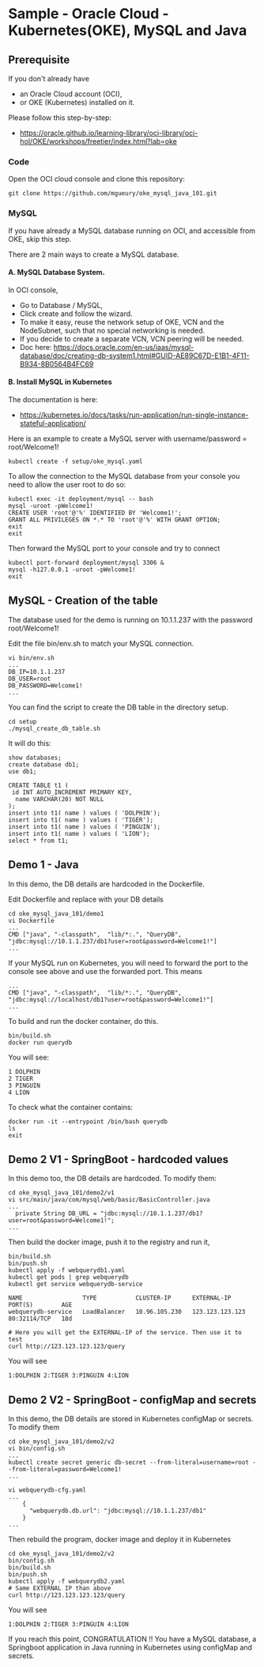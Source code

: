 # Sample - Oracle Cloud - Kubernetes(OKE), MySQL and Java

## Prerequisite 

If you don't already have 
- an Oracle Cloud account (OCI), 
- or OKE (Kubernetes) installed on it. 

Please follow this step-by-step:
- https://oracle.github.io/learning-library/oci-library/oci-hol/OKE/workshops/freetier/index.html?lab=oke

### Code

Open the OCI cloud console and clone this repository:

```
git clone https://github.com/mgueury/oke_mysql_java_101.git
```

### MySQL
If you have already a MySQL database running on OCI, and accessible from OKE, skip this step.

There are 2 main ways to create a MySQL database.

#### A. MySQL Database System. 
In OCI console, 
- Go to Database / MySQL, 
- Click create and follow the wizard. 
- To make it easy, reuse the network setup of OKE, VCN and the NodeSubnet, such that no special networking is needed. 
- If you decide to create a separate VCN, VCN peering will be needed. 
- Doc here: https://docs.oracle.com/en-us/iaas/mysql-database/doc/creating-db-system1.html#GUID-AE89C67D-E1B1-4F11-B934-8B0564B4FC69

#### B. Install MySQL in Kubernetes 

The documentation is here:
- https://kubernetes.io/docs/tasks/run-application/run-single-instance-stateful-application/

Here is an example to create a MySQL server with username/password = root/Welcome1!

```
kubectl create -f setup/oke_mysql.yaml 
```

To allow the connection to the MySQL database from your console you need
to allow the user root to do so:

```
kubectl exec -it deployment/mysql -- bash
mysql -uroot -pWelcome1!
CREATE USER 'root'@'%' IDENTIFIED BY 'Welcome1!';
GRANT ALL PRIVILEGES ON *.* TO 'root'@'%' WITH GRANT OPTION;
exit
exit
```

Then forward the MySQL port to your console and try to connect

```
kubectl port-forward deployment/mysql 3306 &
mysql -h127.0.0.1 -uroot -pWelcome1!
exit
```

## MySQL - Creation of the table

The database used for the demo is running on 10.1.1.237 with the password root/Welcome1!

Edit the file bin/env.sh to match your MySQL connection.
```
vi bin/env.sh
...
DB_IP=10.1.1.237
DB_USER=root
DB_PASSWORD=Welcome1!
...
```

You can find the script to create the DB table in the directory setup. 
```
cd setup
./mysql_create_db_table.sh
```

It will do this:
```
show databases;
create database db1;
use db1;

CREATE TABLE t1 (
 id INT AUTO_INCREMENT PRIMARY KEY,
  name VARCHAR(20) NOT NULL
);
insert into t1( name ) values ( 'DOLPHIN');
insert into t1( name ) values ( 'TIGER');
insert into t1( name ) values ( 'PINGUIN');
insert into t1( name ) values ( 'LION');
select * from t1;
```

## Demo 1 - Java 

In this demo, the DB details are hardcoded in the Dockerfile.

Edit Dockerfile and replace with your DB details

```
cd oke_mysql_java_101/demo1
vi Dockerfile
...
CMD ["java", "-classpath",  "lib/*:.", "QueryDB", "jdbc:mysql://10.1.1.237/db1?user=root&password=Welcome1!"] 
...
```

If your MySQL run on Kubernetes, you will need to forward the port to the console see above and use the forwarded port.
This means
```
...
CMD ["java", "-classpath",  "lib/*:.", "QueryDB", "jdbc:mysql://localhost/db1?user=root&password=Welcome1!"] 
...
```

To build and run the docker container, do this.

```
bin/build.sh
docker run querydb
```

You will see:

```
1 DOLPHIN
2 TIGER
3 PINGUIN
4 LION
```

To check what the container contains:

```
docker run -it --entrypoint /bin/bash querydb
ls
exit
```

## Demo 2 V1 - SpringBoot - hardcoded values

In this demo too, the DB details are hardcoded. To modify them:

```
cd oke_mysql_java_101/demo2/v1
vi src/main/java/com/mysql/web/basic/BasicController.java
...
  private String DB_URL = "jdbc:mysql://10.1.1.237/db1?user=root&password=Welcome1!";
...
```

Then build the docker image, push it to the registry and run it,

```
bin/build.sh
bin/push.sh
kubectl apply -f webquerydb1.yaml 
kubectl get pods | grep webquerydb
kubectl get service webquerydb-service

NAME                 TYPE           CLUSTER-IP      EXTERNAL-IP       PORT(S)        AGE
webquerydb-service   LoadBalancer   10.96.105.230   123.123.123.123   80:32114/TCP   18d

# Here you will get the EXTERNAL-IP of the service. Then use it to test
curl http://123.123.123.123/query
```

You will see
```
1:DOLPHIN 2:TIGER 3:PINGUIN 4:LION
```


## Demo 2 V2 - SpringBoot - configMap and secrets

In this demo, the DB details are stored in Kubernetes configMap or secrets.
To modify them

```
cd oke_mysql_java_101/demo2/v2
vi bin/config.sh
...
kubectl create secret generic db-secret --from-literal=username=root --from-literal=password=Welcome1!
...

vi webquerydb-cfg.yaml
...
    {
      "webquerydb.db.url": "jdbc:mysql://10.1.1.237/db1"
    }
...

```

Then rebuild the program, docker image and deploy it in Kubernetes

```
cd oke_mysql_java_101/demo2/v2
bin/config.sh
bin/build.sh
bin/push.sh
kubectl apply -f webquerydb2.yaml
# Same EXTERNAL IP than above
curl http://123.123.123.123/query
```

You will see
```
1:DOLPHIN 2:TIGER 3:PINGUIN 4:LION
```

If you reach this point, CONGRATULATION !! You have a MySQL database, a Springboot application in Java running in Kubernetes using configMap and secrets.
